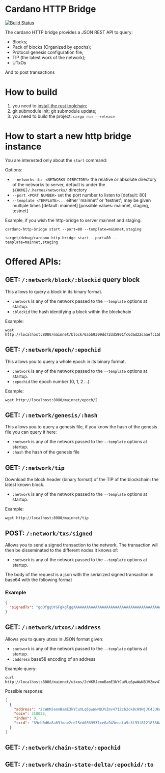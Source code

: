 # Cardano HTTP Bridge

[![Build Status](https://travis-ci.org/input-output-hk/cardano-http-bridge.svg?branch=master)](https://travis-ci.org/input-output-hk/cardano-http-bridge)

The cardano HTTP bridge provides a JSON REST API to query:

- Blocks;
- Pack of blocks (Organized by epochs);
- Protocol genesis configuration file;
- TIP (the latest work of the network);
- UTxOs

And to post transactions

# How to build

1. you need to [install the rust toolchain](https://www.rust-lang.org/tools/install);
2. git submodule init; git submodule update;
3. you need to build the project: `cargo run --release`

# How to start a new http bridge instance

You are interested only about the `start` command:

Options:

- `--networks-dir <NETWORKS DIRECTORY>` the relative or absolute directory of the networks to server, default is under the `${HOME}/.hermes/networks/` directory
- `--port <PORT NUMBER>` set the port number to listen to [default: 80]
- `--template <TEMPLATE>...` either 'mainnet' or 'testnet'; may be given multiple times [default: mainnet] [possible values: mainnet, staging, testnet]

Example, if you wish the http-bridge to server mainnet and staging:

```
cardano-http-bridge start --port=80 --template=mainnet,staging
```

```
target/debug/cardano-http-bridge start --port=80 --template=mainnet,staging
```

# Offered APIs:

## GET: `/:network/block/:blockid` query block

This allows to query a block in its binary format.

- `:network` is any of the network passed to the `--template` options at startup.
- `:blockid` the hash identifying a block within the blockchain

Example:

```
wget http://localhost:8080/mainnet/block/6abb9309dd72dd5901fc6dad22caaefc15bd08d5f297503001a9efdaee1eec2b
```

## GET: `/:network/epoch/:epochid`

This allows you to query a whole epoch in its binary format.

- `:network` is any of the network passed to the `--template` options at startup.
- `:epochid` the epoch number (0, 1, 2 ...)

Example:

```
wget http://localhost:8080/mainnet/epoch/2
```

## GET: `/:network/genesis/:hash`

This allows you to query a genesis file, if you know the hash of the genesis file you can query it here:

- `:network` is any of the network passed to the `--template` options at startup.
- `:hash` the hash of the genesis file

## GET: `/:network/tip`

Download the block header (binary format) of the TIP of the blockchain: the latest known block.

- `:network` is any of the network passed to the `--template` options at startup.

Example:

```
wget http://localhost:8080/mainnet/tip
```

## POST: `/:network/txs/signed`

Allows you to send a signed transaction to the network. The transaction will then be
disseminated to the different nodes it knows of:

- `:network` is any of the network passed to the `--template` options at startup.

The body of the request is a json with the serialized signed transaction in base64 with the following format

### Example

```json
{
  "signedTx": "goOfggDYGFgkglggAAAAAAAAAAAAAAAAAAAAAAAAAAAAAAAAAAAAAAAAAAAB/5+CgtgYWCGDWBz9PnIoa40sFCzLwMLn+UVjOaRTzU6Wtf50npvsoAAa/moZtxkD6P+ggYIA2BhYhYJYQPRJ3yEtBixg/AmPLmVQ5qvdocgI7+LNE4rnE24YiW4GKxsT8AM8LDke8p7xizOMEW9eB5OFZigGi182w8yCErJYQHepDmtCsTSt2mcv48lddbB3EZtorHq3TY8D2n55j2gRa95oV4FvYNMG40zrpm3nGM0AtwMYJgEs6Ys3yAn3iAw="
}
```

## GET: `/:network/utxos/:address`

Allows you to query utxos in JSON format given:

- `:network` is any of the network passed to the `--template` options at startup.
- `:address` base58 encoding of an address

Example query:

```
curl http://localhost:8080/mainnet/utxos/2cWKMJemoBamE3kYCuVLq6pwWwNBJVZmv471Zcb2ok8cH9NjJC4JUkq5rV5ss9ALXWCKN
```

Possible response:

```json
[
  {
    "address": "2cWKMJemoBamE3kYCuVLq6pwWwNBJVZmv471Zcb2ok8cH9NjJC4JUkq5rV5ss9ALXWCKN",
    "coin": 310025,
    "index": 0,
    "txid": "89eb0d6a8a691dae2cd15ed0369931ce0a949ecafa5c3f93f8121833646e15c3"
  }
]
```

## GET: `/:network/chain-state/:epochid`

## GET: `/:network/chain-state-delta/:epochid/:to`
